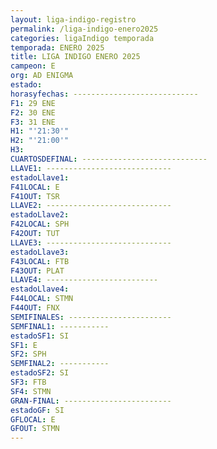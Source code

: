 ```yaml
---
layout: liga-indigo-registro
permalink: /liga-indigo-enero2025
categories: ligaIndigo temporada
temporada: ENERO 2025
title: LIGA INDIGO ENERO 2025
campeon: E
org: AD ENIGMA
estado: 
horasyfechas: ----------------------------
F1: 29 ENE
F2: 30 ENE
F3: 31 ENE
H1: "'21:30'"
H2: "'21:00'"
H3: 
CUARTOSDEFINAL: ----------------------------
LLAVE1: ----------------------------
estadoLlave1: 
F41LOCAL: E
F41OUT: TSR
LLAVE2: ----------------------------
estadoLlave2: 
F42LOCAL: SPH
F42OUT: TUT
LLAVE3: ----------------------------
estadoLlave3: 
F43LOCAL: FTB
F43OUT: PLAT
LLAVE4: -------------------------
estadoLlave4: 
F44LOCAL: STMN
F44OUT: FNX
SEMIFINALES: -----------------------
SEMFINAL1: -----------
estadoSF1: SI
SF1: E
SF2: SPH
SEMFINAL2: -----------
estadoSF2: SI
SF3: FTB
SF4: STMN
GRAN-FINAL: ------------------------
estadoGF: SI
GFLOCAL: E
GFOUT: STMN
---
```

